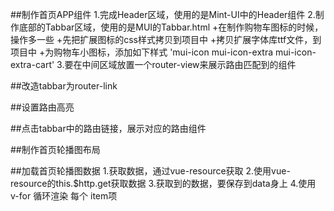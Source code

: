 ##制作首页APP组件
1.完成Header区域，使用的是Mint-UI中的Header组件
2.制作底部的Tabbar区域，使用的是MUI的Tabbar.html
  +在制作购物车图标的时候，操作多一些
  +先把扩展图标的css样式拷贝到项目中
  +拷贝扩展字体库ttf文件，到项目中
  +为购物车小图标，添加如下样式 'mui-icon mui-icon-extra mui-icon-extra-cart'
3.要在中间区域放置一个router-view来展示路由匹配到的组件

##改造tabbar为router-link


##设置路由高亮


##点击tabbar中的路由链接，展示对应的路由组件

##制作首页轮播图布局


##加载首页轮播图数据
1.获取数据，通过vue-resource获取
2.使用vue-resource的this.$http.get获取数据
3.获取到的数据，要保存到data身上
4.使用 v-for 循环渲染 每个 item项
